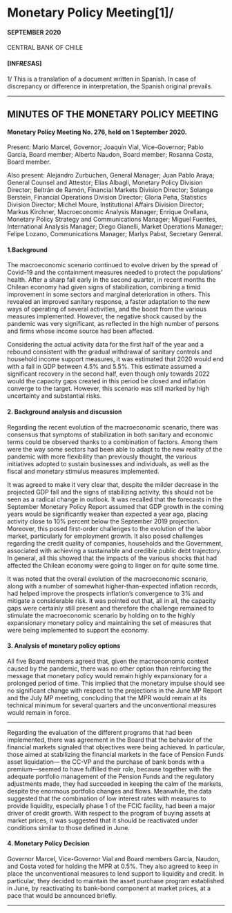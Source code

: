 # Monetary Policy Meeting[1]/

#### SEPTEMBER 2020

CENTRAL BANK OF CHILE

#### [INF*RES*AS]

1/ This is a translation of a document written in Spanish. In case of discrepancy or difference in
interpretation, the Spanish original prevails.


-----

## MINUTES OF THE MONETARY POLICY MEETING

#### Monetary Policy Meeting No. 276, held on 1 September 2020.

Present: Mario Marcel, Governor; Joaquín Vial, Vice-Governor; Pablo García,
Board member; Alberto Naudon, Board member; Rosanna Costa, Board member.

Also present: Alejandro Zurbuchen, General Manager; Juan Pablo Araya;
General Counsel and Attestor; Elías Albagli, Monetary Policy Division Director;
Beltrán de Ramón, Financial Markets Division Director; Solange Berstein¸
Financial Operations Division Director; Gloria Peña, Statistics Division Director;
Michel Moure, Institutional Affairs Division Director; Markus Kirchner,
Macroeconomic Analysis Manager; Enrique Orellana, Monetary Policy Strategy
and Communications Manager; Miguel Fuentes, International Analysis Manager;
Diego Gianelli, Market Operations Manager; Felipe Lozano, Communications
Manager; Marlys Pabst, Secretary General.

#### 1.Background

The macroeconomic scenario continued to evolve driven by the spread of
Covid-19 and the containment measures needed to protect the populations’
health. After a sharp fall early in the second quarter, in recent months the Chilean
economy had given signs of stabilization, combining a timid improvement in
some sectors and marginal deterioration in others. This revealed an improved
sanitary response, a faster adaptation to the new ways of operating of several
activities, and the boost from the various measures implemented. However,
the negative shock caused by the pandemic was very significant, as reflected in
the high number of persons and firms whose income source had been affected.

Considering the actual activity data for the first half of the year and a rebound
consistent with the gradual withdrawal of sanitary controls and household
income support measures, it was estimated that 2020 would end with a fall
in GDP between 4.5% and 5.5%. This estimate assumed a significant recovery
in the second half, even though only towards 2022 would the capacity gaps
created in this period be closed and inflation converge to the target. However,
this scenario was still marked by high uncertainty and substantial risks.


#### 2. Background analysis and discussion

Regarding the recent evolution of the macroeconomic scenario, there was
consensus that symptoms of stabilization in both sanitary and economic terms
could be observed thanks to a combination of factors. Among them were the
way some sectors had been able to adapt to the new reality of the pandemic
with more flexibility than previously thought, the various initiatives adopted to
sustain businesses and individuals, as well as the fiscal and monetary stimulus
measures implemented.

It was agreed to make it very clear that, despite the milder decrease in the
projected GDP fall and the signs of stabilizing activity, this should not be seen
as a radical change in outlook. It was recalled that the forecasts in the September
Monetary Policy Report assumed that GDP growth in the coming years would
be significantly weaker than expected a year ago, placing activity close to 10%
percent below the September 2019 projection. Moreover, this posed first-order
challenges to the evolution of the labor market, particularly for employment
growth. It also posed challenges regarding the credit quality of companies,
households and the Government, associated with achieving a sustainable and
credible public debt trajectory. In general, all this showed that the impacts of
the various shocks that had affected the Chilean economy were going to linger
on for quite some time.

It was noted that the overall evolution of the macroeconomic scenario, along
with a number of somewhat higher-than-expected inflation records, had helped
improve the prospects inflation’s convergence to 3% and mitigate a considerable
risk. It was pointed out that, all in all, the capacity gaps were certainly still present
and therefore the challenge remained to stimulate the macroeconomic scenario
by holding on to the highly expansionary monetary policy and maintaining the
set of measures that were being implemented to support the economy.

#### 3. Analysis of monetary policy options

All five Board members agreed that, given the macroeconomic context caused
by the pandemic, there was no other option than reinforcing the message that
monetary policy would remain highly expansionary for a prolonged period of
time. This implied that the monetary impulse should see no significant change
with respect to the projections in the June MP Report and the July MP meeting,
concluding that the MPR would remain at its technical minimum for several
quarters and the unconventional measures would remain in force.


-----

Regarding the evaluation of the different programs that had been implemented,
there was agreement in the Board that the behavior of the financial markets
signaled that objectives were being achieved. In particular, those aimed at
stabilizing the financial markets in the face of Pension Funds asset liquidation—
the CC-VP and the purchase of bank bonds with a premium—seemed to have
fulfilled their role, because together with the adequate portfolio management of
the Pension Funds and the regulatory adjustments made, they had succeeded in
keeping the calm of the markets, despite the enormous portfolio changes and
flows. Meanwhile, the data suggested that the combination of low interest rates
with measures to provide liquidity, especially phase 1 of the FCIC facility, had
been a major driver of credit growth. With respect to the program of buying
assets at market prices, it was suggested that it should be reactivated under
conditions similar to those defined in June.

#### 4. Monetary Policy Decision

Governor Marcel, Vice-Governor Vial and Board members García, Naudon, and
Costa voted for holding the MPR at 0.5%. They also agreed to keep in place the
unconventional measures to lend support to liquidity and credit. In particular,
they decided to maintain the asset purchase program established in June, by
reactivating its bank-bond component at market prices, at a pace that would
be announced briefly.


-----

